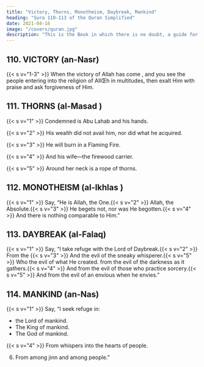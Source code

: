 ```yaml
---
title: "Victory, Thorns, Monotheism, Daybreak, Mankind"
heading: "Sura 110-113 of the Quran Simplified"
date: 2021-04-16
image: "/covers/quran.jpg"
description: "This is the Book in which there is no doubt, a guide for the righteous."
---
```




## 110. VICTORY (an-Nasr)

{{< s v="1-3" >}} When the victory of Allah has come <!-- and the conquest -->, and you see the people entering into the religion of AllŒh in multitudes, then exalt Him with praise and ask forgiveness of Him. 

<!-- Let
them worship the Lord of this House.{{< s v="4" >}}  Who has fed them against hunger, and has
secured them against fear. -->


## 111. THORNS (al-Masad )

{{< s v="1" >}}  Condemned is Abu Lahab and his hands. 

{{< s v="2" >}}  His wealth did not avail him, nor did what he acquired. 

{{< s v="3" >}}  He will burn in a Flaming Fire.

{{< s v="4" >}}  And his wife—the firewood carrier.

{{< s v="5" >}}  Around her neck is a rope of thorns.


## 112. MONOTHEISM (al-Ikhlas )

{{< s v="1" >}}  Say, “He is Allah, the One.{{< s v="2" >}}  Allah, the Absolute.{{< s v="3" >}}  He begets not, nor was He begotten.{{< s v="4" >}}  And there is nothing comparable to Him.”


## 113. DAYBREAK (al-Falaq)

{{< s v="1" >}}  Say, “I take refuge with the Lord of Daybreak.{{< s v="2" >}}  From the {{< s v="3" >}}  And
the evil of the sneaky whisperer.{{< s v="5" >}}  Who the evil of what He created. 
from the evil of the darkness as it gathers.{{< s v="4" >}}  And from the evil of those who practice sorcery.{{< s v="5" >}}  And from the evil of an envious when he envies.”


## 114. MANKIND (an-Nas)

{{< s v="1" >}}  Say, “I seek refuge in:
- the Lord of mankind.
- The King of mankind.
- The God of mankind.

{{< s v="4" >}}  From whispers into the hearts of people.

6. From among jinn and among people.”

